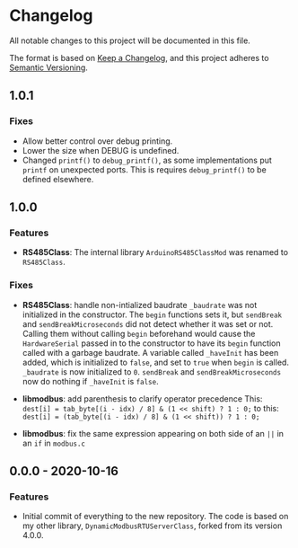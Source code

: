 # Changelog

All notable changes to this project will be documented in this file.

The format is based on [Keep a Changelog](https://keepachangelog.com/en/1.1.0/),
and this project adheres to [Semantic Versioning](https://semver.org/spec/v2.0.0.html).

## 1.0.1

### Fixes

- Allow better control over debug printing.
- Lower the size when DEBUG is undefined.
- Changed `printf()` to `debug_printf()`, as some implementations put `printf` on unexpected ports. This is requires `debug_printf()` to be defined elsewhere.

## 1.0.0

### Features

- **RS485Class**: The internal library `ArduinoRS485ClassMod` was renamed to `RS485Class`.

### Fixes

- **RS485Class**: handle non-intialized baudrate
    `_baudrate` was not initialized in the constructor. The `begin` functions sets it,
    but `sendBreak` and `sendBreakMicroseconds` did not detect whether it was set or not.
    Calling them without calling `begin` beforehand would cause the `HardwareSerial` passed
    in to the constructor to have its `begin` function called with a garbage baudrate.
    A variable called `_haveInit` has been added, which is initialized to `false`, and set
    to `true` when `begin` is called. `_baudrate` is now initialized to `0`. `sendBreak`
    and `sendBreakMicroseconds` now do nothing if `_haveInit` is `false`.

- **libmodbus**: add parenthesis to clarify operator precedence
    This:
    `dest[i] = tab_byte[(i - idx) / 8] & (1 << shift) ? 1 : 0;`
    to this:
    `dest[i] = (tab_byte[(i - idx) / 8] & (1 << shift)) ? 1 : 0;`

- **libmodbus**: fix the same expression appearing on both side of an `||` in an `if` in `modbus.c`

## 0.0.0 - 2020-10-16

### Features

- Initial commit of everything to the new repository.
    The code is based on my other library, `DynamicModbusRTUServerClass`, forked from its version 4.0.0.
